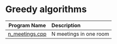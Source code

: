 # Greedy algorithms

|           Program Name           | Description            |
| :------------------------------: | :--------------------- |
| [n_meetings.cpp](n_meetings.cpp) | N meetings in one room |
